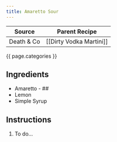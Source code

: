 ```yaml
---
title: Amaretto Sour
---
```


| Source     | Parent Recipe           |
| ---------- | ----------------------- |
| Death & Co | [[Dirty Vodka Martini]] |

{{ page.categories }}

## Ingredients
- Amaretto - ##
- Lemon
- Simple Syrup

## Instructions
1. To do...
